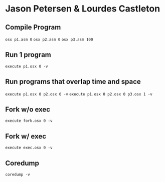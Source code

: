 # Jason Petersen & Lourdes Castleton

## Compile Program

`osx p1.asm 0`
`osx p2.asm 0`
`osx p3.asm 100`

## Run 1 program

`execute p1.osx 0 -v`

## Run programs that overlap time and space

`execute p1.osx 0 p2.osx 0 -v`
`execute p1.osx 0 p2.osx 0 p3.osx 1 -v`

## Fork w/o exec

`execute fork.osx 0 -v`

## Fork w/ exec

`execute exec.osx 0 -v`

## Coredump

`coredump -v`
